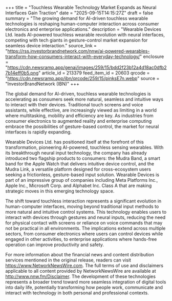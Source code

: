 +++
title = "Touchless Wearable Technology Market Expands as Neural Interfaces Gain Traction"
date = "2025-09-15T14:15:27Z"
draft = false
summary = "The growing demand for AI-driven touchless wearable technologies is reshaping human-computer interaction across consumer electronics and enterprise applications."
description = "Wearable Devices Ltd. leads AI-powered touchless wearable revolution with neural interfaces, competing with tech giants in gesture-control market expansion for seamless device interaction."
source_link = "https://rss.investorbrandnetwork.com/nnw/ai-powered-wearables-transform-how-consumers-interact-with-everyday-technology/"
enclosure = "https://cdn.newsramp.app/genai/images/259/15/bdd2f23b12a4d18ac0dfb27b14eff0b5.png"
article_id = 213379
feed_item_id = 20603
qrcode = "https://cdn.newsramp.app/ibn/qrcode/259/15/pinksE7n.webp"
source = "InvestorBrandNetwork (IBN)"
+++

<p>The global demand for AI-driven, touchless wearable technologies is accelerating as consumers seek more natural, seamless and intuitive ways to interact with their devices. Traditional touch screens and voice assistants, while effective, are increasingly viewed as limiting in a world where multitasking, mobility and efficiency are key. As industries from consumer electronics to augmented reality and enterprise computing embrace the possibilities of gesture-based control, the market for neural interfaces is rapidly expanding.</p><p>Wearable Devices Ltd. has positioned itself at the forefront of this transformation, pioneering AI-powered, touchless sensing wearables. With its breakthrough neural input technology, the company has already introduced two flagship products to consumers: the Mudra Band, a smart band for the Apple Watch that delivers intuitive device control, and the Mudra Link, a versatile platform designed for cross-ecosystem users seeking a frictionless, gesture-based input solution. Wearable Devices is part of an impressive group of companies including Meta Platforms Inc., Apple Inc., Microsoft Corp. and Alphabet Inc. Class A that are making strategic moves in this emerging technology space.</p><p>The shift toward touchless interaction represents a significant evolution in human-computer interfaces, moving beyond traditional input methods to more natural and intuitive control systems. This technology enables users to interact with devices through gestures and neural inputs, reducing the need for physical contact with screens or reliance on voice commands that may not be practical in all environments. The implications extend across multiple sectors, from consumer electronics where users can control devices while engaged in other activities, to enterprise applications where hands-free operation can improve productivity and safety.</p><p>For more information about the financial news and content distribution services mentioned in the original release, readers can visit <a href="https://www.NetworkNewsWire.com" rel="nofollow" target="_blank">https://www.NetworkNewsWire.com</a>. The full terms of use and disclaimers applicable to all content provided by NetworkNewsWire are available at <a href="http://www.nnw.fm/Disclaimer" rel="nofollow" target="_blank">http://www.nnw.fm/Disclaimer</a>. The development of these technologies represents a broader trend toward more seamless integration of digital tools into daily life, potentially transforming how people work, communicate and interact with technology in both personal and professional contexts.</p>